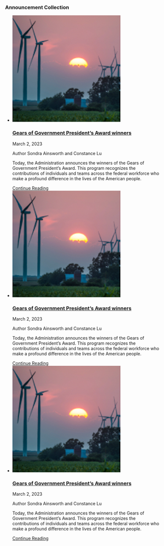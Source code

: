 <div class="grid-row grid-gap">
  <div class="tablet:grid-col-6">
    <h3 class="site-preview-heading tablet:margin-top-0">Announcement Collection</h3>
    <ul class="usa-collection">
      <li class="usa-collection__item announcement-wrapper">
        <img
        class="usa-collection__img"
        src="/assets/images/announcement_collection.png"
        alt="Iowa_wind"
        />
        <div class="usa-collection__body">
            <div class="announcement-header">
                <h3 class="usa-collection__heading">
                    <a
                    class="usa-link"
                    href="https://trumpadministration.archives.performance.gov/presidents-winners-press-release/">
                    Gears of Government President’s Award winners
                    </a>
                </h3>
                <span>March 2, 2023</span>
            </div>
          <p class="author">Author Sondra Ainsworth and Constance Lu</p>
          <p class="usa-collection__description">
            Today, the Administration announces the winners of the Gears of
            Government President’s Award. This program recognizes the contributions
            of individuals and teams across the federal workforce who make a
            profound difference in the lives of the American people.
          </p>
          <a href="" class="announcement-link">Continue Reading</a>
        </div>
      </li>
      <li class="usa-collection__item announcement-wrapper">
        <img
        class="usa-collection__img"
        src="/assets/images/announcement_collection.png"
        alt="Iowa_wind"
        />
        <div class="usa-collection__body">
            <div class="announcement-header">
                <h3 class="usa-collection__heading">
                    <a
                    class="usa-link"
                    href="https://trumpadministration.archives.performance.gov/presidents-winners-press-release/">
                    Gears of Government President’s Award winners
                    </a>
                </h3>
                <span>March 2, 2023</span>
            </div>
          <p class="author">Author Sondra Ainsworth and Constance Lu</p>
          <p class="usa-collection__description">
            Today, the Administration announces the winners of the Gears of
            Government President’s Award. This program recognizes the contributions
            of individuals and teams across the federal workforce who make a
            profound difference in the lives of the American people.
          </p>
          <a href="" class="announcement-link">Continue Reading</a>
        </div>
      </li>
      <li class="usa-collection__item announcement-wrapper">
        <img
        class="usa-collection__img"
        src="/assets/images/announcement_collection.png"
        alt="Iowa_wind"
        />
        <div class="usa-collection__body">
            <div class="announcement-header">
                <h3 class="usa-collection__heading">
                    <a
                    class="usa-link"
                    href="https://trumpadministration.archives.performance.gov/presidents-winners-press-release/">
                    Gears of Government President’s Award winners
                    </a>
                </h3>
                <span>March 2, 2023</span>
            </div>
          <p class="author">Author Sondra Ainsworth and Constance Lu</p>
          <p class="usa-collection__description">
            Today, the Administration announces the winners of the Gears of
            Government President’s Award. This program recognizes the contributions
            of individuals and teams across the federal workforce who make a
            profound difference in the lives of the American people.
          </p>
          <a href="" class="announcement-link">Continue Reading</a>
        </div>
      </li>
    </ul>
  </div>
</div>